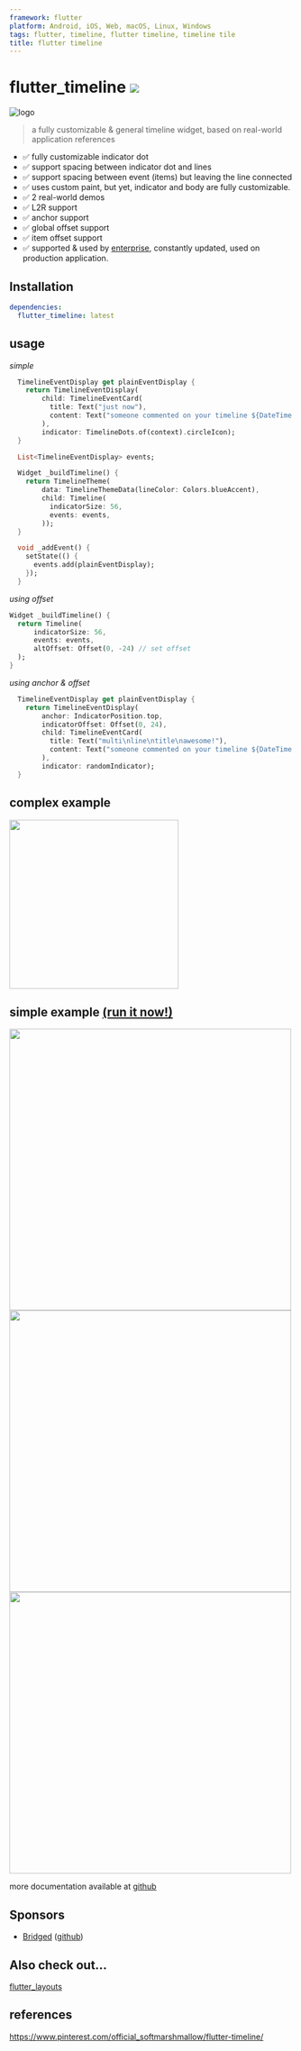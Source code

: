 ```yaml
---
framework: flutter
platform: Android, iOS, Web, macOS, Linux, Windows
tags: flutter, timeline, flutter timeline, timeline tile
title: flutter timeline
---
```


  <meta name="description" content="a fully customizable, ready to use flutter timeline widget">
  <meta name="title" content="flutter timeline widget">

# flutter_timeline [![](https://img.shields.io/badge/pub-latest-brightgreen)](https://pub.dev/packages/flutter_timeline)

![logo](docs/images/logo.png)

> a fully customizable & general timeline widget, based on real-world application references

- ✅ fully customizable indicator dot
- ✅ support spacing between indicator dot and lines
- ✅ support spacing between event (items) but leaving the line connected
- ✅ uses custom paint, but yet, indicator and body are fully customizable.
- ✅ 2 real-world demos
- ✅ L2R support
- ✅ anchor support
- ✅ global offset support
- ✅ item offset support
- ✅ supported & used by [enterprise](https://github.com/genoplan), constantly updated, used on production application.

## Installation

```yaml
dependencies:
  flutter_timeline: latest
```

## usage

_simple_

```dart
  TimelineEventDisplay get plainEventDisplay {
    return TimelineEventDisplay(
        child: TimelineEventCard(
          title: Text("just now"),
          content: Text("someone commented on your timeline ${DateTime.now()}"),
        ),
        indicator: TimelineDots.of(context).circleIcon);
  }

  List<TimelineEventDisplay> events;

  Widget _buildTimeline() {
    return TimelineTheme(
        data: TimelineThemeData(lineColor: Colors.blueAccent),
        child: Timeline(
          indicatorSize: 56,
          events: events,
        ));
  }

  void _addEvent() {
    setState(() {
      events.add(plainEventDisplay);
    });
  }
```

_using offset_

```dart
Widget _buildTimeline() {
  return Timeline(
      indicatorSize: 56,
      events: events,
      altOffset: Offset(0, -24) // set offset
  );
}
```

_using anchor & offset_

```dart
  TimelineEventDisplay get plainEventDisplay {
    return TimelineEventDisplay(
        anchor: IndicatorPosition.top,
        indicatorOffset: Offset(0, 24),
        child: TimelineEventCard(
          title: Text("multi\nline\ntitle\nawesome!"),
          content: Text("someone commented on your timeline ${DateTime.now()}"),
        ),
        indicator: randomIndicator);
  }
```

## complex example

<img src="docs/images/desk-ss-01.png" width="300"/>

## simple example [(run it now!)](https://softmarshmallow.github.io/flutter-timeline/)

<img src="docs/images/mac-ss.png" width="500"/>
<img src="docs/images/mac-ss-2.png" width="500"/>
<img src="docs/images/mac-ss-3.png" width="500"/>

more documentation available at [github](https://github.com/softmarshmallow/flutter-timeline)

## Sponsors

- [Bridged](https://bridged.xyz) ([github](https:github.com/bridgedxyz))

## Also check out...

[flutter_layouts](https://github.com/softmarshmallow/flutter-layouts)

## references

https://www.pinterest.com/official_softmarshmallow/flutter-timeline/
